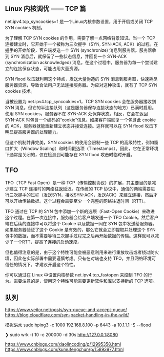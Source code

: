## Linux 内核调优 —— TCP 篇
net.ipv4.tcp_syncookies=1 是一个Linux内核参数设置，用于开启或关闭 TCP SYN cookies 机制。

为了理解 TCP SYN cookies 的作用，需要了解一点网络背景知识。当一个 TCP 连接建立时，它开始于一个被称为三次握手（SYN, SYN-ACK, ACK）的过程。在握手的开始阶段，客户端发送一个 SYN (synchronize) 消息到服务器。服务器收到 SYN 消息后，就保留了一些状态信息，并回复一个 SYN-ACK (synchronization acknowledged) 消息。在这个过程中，服务器为每一个尝试建立的连接保存状态，可能占用大量资源。

SYN flood 攻击就利用这个特点，发送大量伪造的 SYN 消息到服务器，快速耗尽服务器资源，导致合法用户无法连接服务器。为应对这种攻击，就有了 TCP SYN cookies 技术。

当被设置为 net.ipv4.tcp_syncookies=1，TCP SYN cookies 会在服务器接收到 SYN 消息，但它的半连接队列（这是服务器保存连接状态的地方）已满时启用。使用 SYN cookies，服务器不在 SYN-ACK 处保存状态。相反，它会在返回 SYN-ACK 时包含一个编码的“cookie”信息。如果客户端回复一个包含此 cookie 的 ACK，服务器就能重新建立状态并接受连接。这样就可以在 SYN flood 攻击下明显提高服务器的处理能力。

但这个机制并非完美，SYN cookies 的使用会限制一些 TCP 的高级特性，例如窗口扩大（Window Scaling）和时间戳选项（Timestamps）。因此，它在正常环境下通常是关闭的，仅在检测到可能存在 SYN flood 攻击时临时开启。




## TFO
TFO（TCP Fast Open）是一种 TCP（传输控制协议）的扩展，其主要目的是减少建立 TCP 连接时的网络往返延迟。在传统的 TCP 协议中，通信的两端需要进行三次握手的过程（发送SYN，接收SYN-ACK，发送ACK）来建立连接，然后才可以开始传输数据。这个过程会需要至少一个完整的网络往返时间（RTT）。

TFO 通过在 TCP 的 SYN 包中添加一个新的选项（Fast-Open Cookie）来改进这个过程。在第一次连接中，服务器会给客户端发送一个 TFO Cookie。然后客户端在后续的连接中可以将这个 Cookie 以及数据一同在 SYN 包中发送给服务器。如果服务器验证了这个 Cookie 是有效的，那么它就会立即提取并处理这个 SYN 包中的数据，而不需要等待三次握手过程完之后再开始数据的传输。这样就可以减少了一个RTT，提高了连接的启动速度。

但也值得注意的是，由于这个特性可能会被恶意利用来进行重放攻击或者绕过防火墙，因此在实际部署中需要谨慎考虑。只有在对端也支持 TFO，并且网络环境可信任的情况下，才建议开启这个特性。

你可以通过在 Linux 中设置内核参数 net.ipv4.tcp_fastopen 来控制 TFO 的行为。需要注意的是，使用这个特性可能需要更新软件和库以支持新的 TCP 选项。





## 队列
https://www.veitor.net/posts/syn-queue-and-accept-queue/
https://blog.cloudflare.com/syn-packet-handling-in-the-wild/


模拟洪水
sudo hping3 -c 1000 192.168.8.100 -p 6443 -a 10.1.1.1 -S --flood

❯ sudo wrk -t 10 -c 200000 -d 30s http://127.0.0.1:8080


https://www.cnblogs.com/xiaolincoding/p/12995358.html
https://www.cnblogs.com/kumufengchun/p/15893977.html

